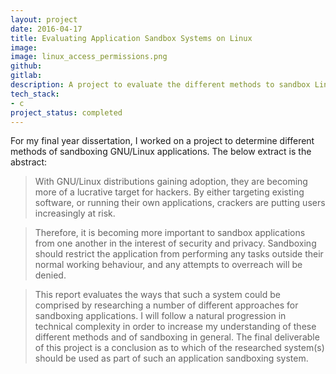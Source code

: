 ```yaml
---
layout: project
date: 2016-04-17
title: Evaluating Application Sandbox Systems on Linux
image:
image: linux_access_permissions.png
github:
gitlab:
description: A project to evaluate the different methods to sandbox Linux packages, aiming to find a method which will provide ease-of-use at the same time as protecting the privacy of the user.
tech_stack:
- c
project_status: completed
---
```

For my final year dissertation, I worked on a project to determine different methods of sandboxing GNU/Linux applications. The below extract is the abstract:

> With GNU/Linux distributions gaining adoption, they are becoming more of a lucrative target for hackers. By either targeting existing software, or running their own applications, crackers are putting users increasingly at risk.

> Therefore, it is becoming more important to sandbox applications from one another in the interest of security and privacy. Sandboxing should restrict the application from performing any tasks outside their normal working behaviour, and any attempts to overreach will be denied.

> This report evaluates the ways that such a system could be comprised by researching a number of different approaches for sandboxing applications. I will follow a natural progression in technical complexity in order to increase my understanding of these different methods and of sandboxing in general. The final deliverable of this project is a conclusion as to which of the researched system(s) should be used as part of such an application sandboxing system.
